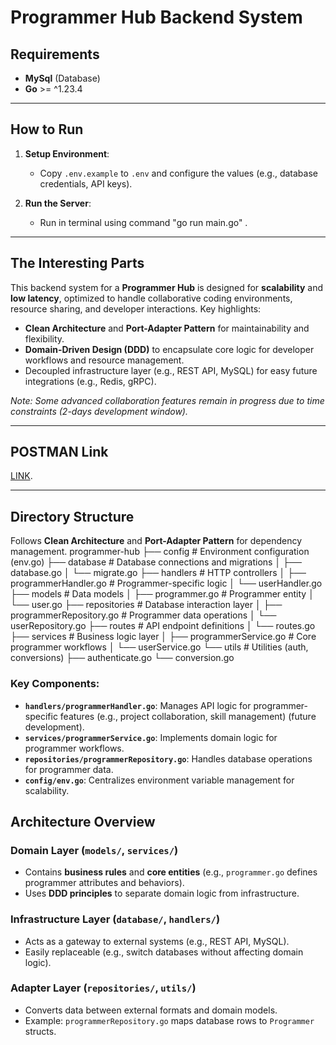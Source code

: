 # Programmer Hub Backend System

## Requirements

- **MySql** (Database)
- **Go** >= ^1.23.4

---

## How to Run

1. **Setup Environment**:

   - Copy `.env.example` to `.env` and configure the values (e.g., database credentials, API keys).

2. **Run the Server**:
   - Run in terminal using command "go run main.go" .

---

## The Interesting Parts

This backend system for a **Programmer Hub** is designed for **scalability** and **low latency**, optimized to handle collaborative coding environments, resource sharing, and developer interactions. Key highlights:

- **Clean Architecture** and **Port-Adapter Pattern** for maintainability and flexibility.
- **Domain-Driven Design (DDD)** to encapsulate core logic for developer workflows and resource management.
- Decoupled infrastructure layer (e.g., REST API, MySQL) for easy future integrations (e.g., Redis, gRPC).

_Note: Some advanced collaboration features remain in progress due to time constraints (2-days development window)._

---

## POSTMAN Link

[LINK](https://lunar-robot-614267.postman.co/workspace/My-Workspace~492001a6-6bb2-4a3f-83e0-682bf5145535/collection/28360257-14fb3cfc-64be-418d-975e-438517d17953?action=share&creator=28360257).

---

## Directory Structure

Follows **Clean Architecture** and **Port-Adapter Pattern** for dependency management.
programmer-hub
├── config # Environment configuration (env.go)
├── database # Database connections and migrations
│ ├── database.go
│ └── migrate.go
├── handlers # HTTP controllers
│ ├── programmerHandler.go # Programmer-specific logic
│ └── userHandler.go
├── models # Data models
│ ├── programmer.go # Programmer entity
│ └── user.go
├── repositories # Database interaction layer
│ ├── programmerRepository.go # Programmer data operations
│ └── userRepository.go
├── routes # API endpoint definitions
│ └── routes.go
├── services # Business logic layer
│ ├── programmerService.go # Core programmer workflows
│ └── userService.go
└── utils # Utilities (auth, conversions)
├── authenticate.go
└── conversion.go

### Key Components:

- **`handlers/programmerHandler.go`**: Manages API logic for programmer-specific features (e.g., project collaboration, skill management) (future development).
- **`services/programmerService.go`**: Implements domain logic for programmer workflows.
- **`repositories/programmerRepository.go`**: Handles database operations for programmer data.
- **`config/env.go`**: Centralizes environment variable management for scalability.

## Architecture Overview

### Domain Layer (`models/`, `services/`)

- Contains **business rules** and **core entities** (e.g., `programmer.go` defines programmer attributes and behaviors).
- Uses **DDD principles** to separate domain logic from infrastructure.

### Infrastructure Layer (`database/`, `handlers/`)

- Acts as a gateway to external systems (e.g., REST API, MySQL).
- Easily replaceable (e.g., switch databases without affecting domain logic).

### Adapter Layer (`repositories/`, `utils/`)

- Converts data between external formats and domain models.
- Example: `programmerRepository.go` maps database rows to `Programmer` structs.
